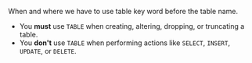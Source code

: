 When and where we have to use table key word before the table name.
- You **must** use `TABLE` when creating, altering, dropping, or truncating a table.
- You **don't** use `TABLE` when performing actions like `SELECT`, `INSERT`, `UPDATE`, or `DELETE`.

